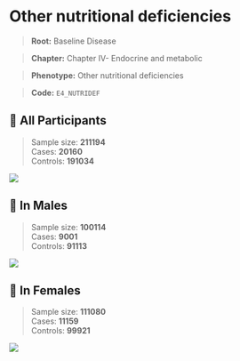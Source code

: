 # Other nutritional deficiencies

> **Root:** Baseline Disease  

> **Chapter:** Chapter IV- Endocrine and metabolic  

> **Phenotype:** Other nutritional deficiencies  

> **Code:** `E4_NUTRIDEF`

## 🧪 All Participants  
> Sample size: **211194**  
> Cases: **20160**  
> Controls: **191034**
<img src="/Disease/Figures/ALL/Incidence/E4_NUTRIDEF.png"/>
<CsvTable src="/public/Disease/Data/ALL/Incidence/COX_E4_NUTRIDEF.csv" label="🔍 View full results" />

## 👨 In Males  
> Sample size: **100114**  
> Cases: **9001**  
> Controls: **91113**
<img src="/Disease/Figures/Male/Incidence/E4_NUTRIDEF.png"/>
<CsvTable src="/public/Disease/Data/Male/Incidence/COX_E4_NUTRIDEF.csv" label="🔍 View full results" />

## 👩 In Females  
> Sample size: **111080**  
> Cases: **11159**  
> Controls: **99921**
<img src="/Disease/Figures/Female/Incidence/E4_NUTRIDEF.png"/>
<CsvTable src="/public/Disease/Data/Female/Incidence/COX_E4_NUTRIDEF.csv" label="🔍 View full results" />
